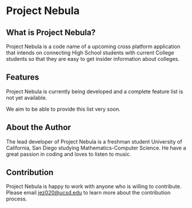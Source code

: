 # Project Nebula

## What is Project Nebula?
Project Nebula is a code name of a upcoming cross platform application
that intends on connecting High School students with
current College students so that they are easy to get
insider information about colleges.

## Features
Project Nebula is currently being developed and a complete feature list
is not yet available. 

We aim to be able to provide this list very soon.

## About the Author
The lead developer of Project Nebula is a freshman student
University of California, San Diego studying Mathematics-Computer Science.
He have a great passion in coding and loves to listen to music. 

## Contribution
Project Nebula is happy to work with anyone who is willing to contribute.
Please email [jez020@ucsd.edu](mailto:jez020@ucsd.edu) to learn more about
the contribution process.

